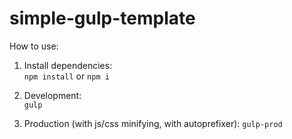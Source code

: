 # simple-gulp-template

How to use:

1. Install dependencies:  
<code>npm install</code>
or
<code>npm i</code>

2. Development:<br>
<code>gulp</code>

3. Production (with js/css minifying, with autoprefixer):
<code>gulp-prod</code>

